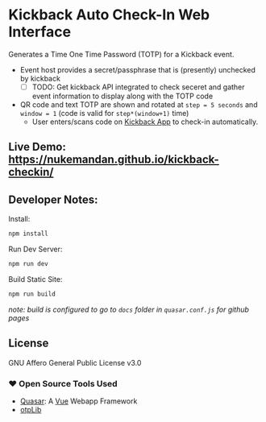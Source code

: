 # Kickback Auto Check-In Web Interface

Generates a Time One Time Password (TOTP) for a Kickback event.
- Event host provides a secret/passphrase that is (presently) unchecked by kickback
  - [ ] TODO: Get kickback API integrated to check seceret and gather event information to display along with the TOTP code
- QR code and text TOTP are shown and rotated at `step = 5 seconds` and `window = 1` (code is valid for `step*(window+1)` time) 
  - User enters/scans code on [Kickback App](https://github.com/wearekickback/app/) to check-in automatically.


## Live Demo: https://nukemandan.github.io/kickback-checkin/


## Developer Notes:

Install:
```bash
npm install
```

Run Dev Server:
```bash
npm run dev
```
Build Static Site:
```bash
npm run build
```

_note: build is configured to go to `docs` folder in `quasar.conf.js` for github pages_

## License

GNU Affero General Public License v3.0

### :heart: Open Source Tools Used

-   [Quasar](https://quasar.dev): A [Vue](https://vuejs.org/) Webapp Framework
-   [otpLib](https://github.com/yeojz/otplib)

